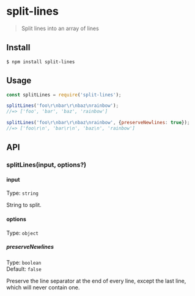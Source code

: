 # split-lines

> Split lines into an array of lines

## Install

```
$ npm install split-lines
```

## Usage

```js
const splitLines = require('split-lines');

splitLines('foo\r\nbar\r\nbaz\nrainbow');
//=> ['foo', 'bar', 'baz', 'rainbow']

splitLines('foo\r\nbar\r\nbaz\nrainbow', {preserveNewlines: true});
//=> ['foo\r\n', 'bar\r\n', 'baz\n', 'rainbow']
```

## API

### splitLines(input, options?)

#### input

Type: `string`

String to split.

#### options

Type: `object`

##### preserveNewlines

Type: `boolean`\
Default: `false`

Preserve the line separator at the end of every line, except the last line, which will never contain one.
